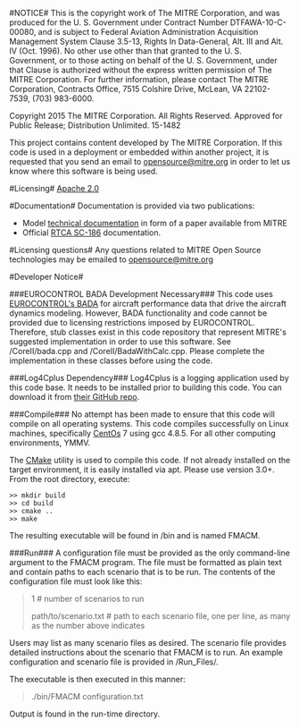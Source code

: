 #NOTICE#This is the copyright work of The MITRE Corporation, and was producedfor the U. S. Government under Contract Number DTFAWA-10-C-00080, andis subject to Federal Aviation Administration Acquisition ManagementSystem Clause 3.5-13, Rights In Data-General, Alt. III and Alt. IV(Oct. 1996).  No other use other than that granted to the U. S.Government, or to those acting on behalf of the U. S. Government,under that Clause is authorized without the express writtenpermission of The MITRE Corporation. For further information, pleasecontact The MITRE Corporation, Contracts Office, 7515 Colshire Drive,McLean, VA  22102-7539, (703) 983-6000. Copyright 2015 The MITRE Corporation. All Rights Reserved.Approved for Public Release; Distribution Unlimited. 15-1482This project contains content developed by The MITRE Corporation. If this code is used in a deployment or embedded within another project, it is requested that you send an email to opensource@mitre.org in order to let us know where this software is being used. #Licensing#[Apache 2.0](https://github.com/mitre/FMACM/blob/master/LICENSE)#Documentation#Documentation is provided via two publications:- Model [technical documentation](https://www.mitre.org/publications/technical-papers/derivation-of-a-point-mass-aircraft-model-used-for-fast-time) in form of a paper available from MITRE- Official [RTCA SC-186](http://www.rtca.org/content.asp?pl=108&sl=33&contentid=88) documentation.#Licensing questions#Any questions related to MITRE Open Source technologies may be emailed to opensource@mitre.org#Developer Notice####EUROCONTROL BADA Development Necessary###This code uses [EUROCONTROL's BADA](https://eurocontrol.int/services/bada) for aircraft performance data that drive the aircraft dynamics modeling. However, BADA functionality and code cannot be provided due to licensing restrictions imposed by EUROCONTROL. Therefore, stub classes exist in this code repository that represent MITRE's suggested implementation in order to use this software. See /CoreII/bada.cpp and /CoreII/BadaWithCalc.cpp. Please complete the implementation in these classes before using the code.###Log4Cplus Dependency###Log4Cplus is a logging application used by this code base. It needs to be installed prior to building this code. You can download it from [their GitHub repo](https://github.com/log4cplus/log4cplus).###Compile###No attempt has been made to ensure that this code will compile on all operating systems. This code compiles successfully on Linux machines, specifically [CentOs](https://www.centos.org/) 7 using gcc 4.8.5. For all other computing environments, YMMV.The [CMake](https://cmake.org/) utility is used to compile this code. If not already installed on the target environment, it is easily installed via apt. Please use version 3.0+. From the root directory, execute:```>> mkdir build>> cd build>> cmake ..>> make```The resulting executable will be found in /bin and is named FMACM.###Run###A configuration file must be provided as the only command-line argument to the FMACM program. The file must be formatted as plain text and contain paths to each scenario that is to be run. The contents of the configuration file must look like this:> 1 # number of scenarios to run> > path/to/scenario.txt # path to each scenario file, one per line, as many as the number above indicatesUsers may list as many scenario files as desired. The scenario file provides detailed instructions about the scenario that FMACM is to run. An example configuration and scenario file is provided in <root>/Run_Files/.The executable is then executed in this manner:> ./bin/FMACM configuration.txt Output is found in the run-time directory.